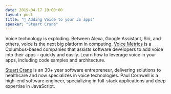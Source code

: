 ```yaml
---
date: 2019-04-17 19:00:00
layout: post
title: "🎤 Adding Voice to your JS apps"
speaker: "Stuart Crane"
---
```


Voice technology is exploding. Between Alexa, Google Assistant, Siri, and others, voice is the next big platform in computing. [Voice Metrics](https://www.voicemetrics.io/) is a Columbus-based companies that assists software developers to add voice into their apps – quickly and easily. Learn how to leverage voice in your apps, including code samples and architecture.

[Stuart Crane](https://stuartcrane.com/) is an 30+ year software entrepreneur, delivering solutions to healthcare and now specializes in voice technologies. Paul Cornwell is a high-end software engineer, specializing in full-stack applications and deep expertise in JavaScript.

